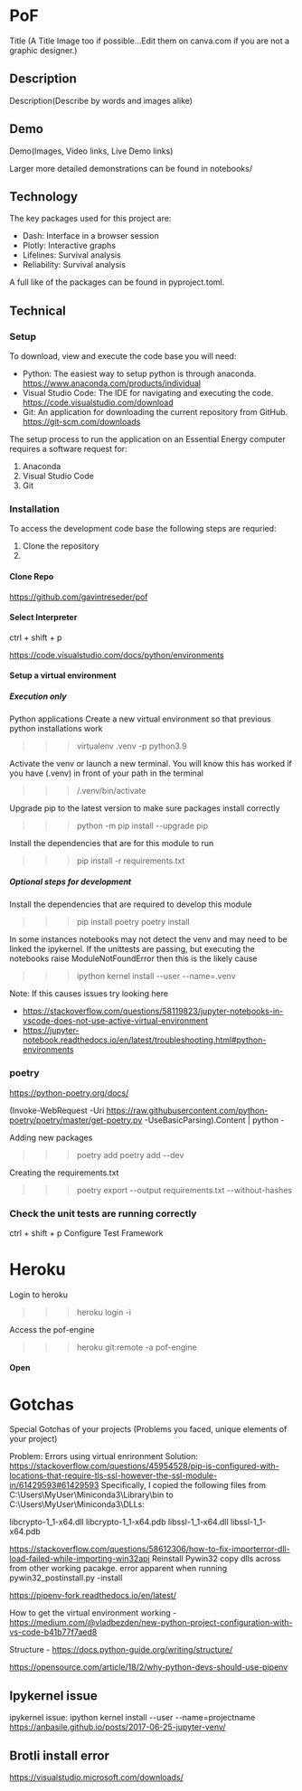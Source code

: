 
# PoF
Title (A Title Image too if possible…Edit them on canva.com if you are not a graphic designer.)
## Description
Description(Describe by words and images alike)
## Demo
Demo(Images, Video links, Live Demo links)


Larger more detailed demonstrations can be found in notebooks/

## Technology
The key packages used for this project are:
- Dash: Interface in a browser session
- Plotly: Interactive graphs
- Lifelines: Survival analysis
- Reliability: Survival analysis

A full like of the packages can be found in pyproject.toml. 
## Technical

### Setup
To download, view and execute the code base you will need:
- Python: The easiest way to setup python is through anaconda. https://www.anaconda.com/products/individual 
- Visual Studio Code: The IDE for navigating and executing the code. https://code.visualstudio.com/download 
- Git: An application for downloading the current repository from GitHub. https://git-scm.com/downloads 

The setup process to run the application on an Essential Energy computer requires a software request for:
1. Anaconda
2. Visual Studio Code
3. Git

### Installation
To access the development code base the following steps are requried:
1. Clone the repository
2. 
#### Clone Repo

https://github.com/gavintreseder/pof

#### Select Interpreter
ctrl + shift + p

https://code.visualstudio.com/docs/python/environments 


#### Setup a virtual environment
##### Execution only
Python applications 
Create a new virtual environment so that previous python installations work
>>> virtualenv .venv -p python3.9

Activate the venv or launch a new terminal. You will know this has worked if you have (.venv) in front of your path in the terminal
>>> /.venv/bin/activate

Upgrade pip to the latest version to make sure packages install correctly

>>> python -m pip install --upgrade pip

Install the dependencies that are for this module to run

>>> pip install -r requirements.txt

##### Optional steps for development
Install the dependencies that are required to develop this module

>>> pip install poetry
>>> poetry install

In some instances notebooks may not detect the venv and may need to be linked the ipykernel. If the unittests are passing, but executing the notebooks raise ModuleNotFoundError then this is the likely cause

>>> ipython kernel install --user --name=.venv

Note: If this causes issues try looking here
- https://stackoverflow.com/questions/58119823/jupyter-notebooks-in-vscode-does-not-use-active-virtual-environment
- https://jupyter-notebook.readthedocs.io/en/latest/troubleshooting.html#python-environments


### poetry
https://python-poetry.org/docs/

(Invoke-WebRequest -Uri https://raw.githubusercontent.com/python-poetry/poetry/master/get-poetry.py -UseBasicParsing).Content | python -


Adding new packages 
>>> poetry add <package>
>>> poetry add --dev <package>

Creating the requirements.txt
>>> poetry export --output requirements.txt --without-hashes

### Check the unit tests are running correctly

ctrl + shift + p
Configure Test Framework

# Heroku

Login to heroku
>>> heroku login -i

Access the pof-engine
>>> heroku git:remote -a pof-engine
#### Open 

# Gotchas
Special Gotchas of your projects (Problems you faced, unique elements of your project)

Problem: Errors using virtual enrironment
Solution: https://stackoverflow.com/questions/45954528/pip-is-configured-with-locations-that-require-tls-ssl-however-the-ssl-module-in/61429593#61429593
Specifically, I copied the following files from C:\Users\MyUser\Miniconda3\Library\bin to C:\Users\MyUser\Miniconda3\DLLs:

libcrypto-1_1-x64.dll
libcrypto-1_1-x64.pdb
libssl-1_1-x64.dll
libssl-1_1-x64.pdb

https://stackoverflow.com/questions/58612306/how-to-fix-importerror-dll-load-failed-while-importing-win32api
Reinstall Pywin32
copy dlls across from other working pacakge. error apparent when running pywin32_postinstall.py -install



https://pipenv-fork.readthedocs.io/en/latest/ 

How to get the virtual environment working - https://medium.com/@vladbezden/new-python-project-configuration-with-vs-code-b41b77f7aed8

Structure - https://docs.python-guide.org/writing/structure/ 

https://opensource.com/article/18/2/why-python-devs-should-use-pipenv 

## Ipykernel issue

ipykernel issue:
ipython kernel install --user --name=projectname
https://anbasile.github.io/posts/2017-06-25-jupyter-venv/

## Brotli install error

https://visualstudio.microsoft.com/downloads/
